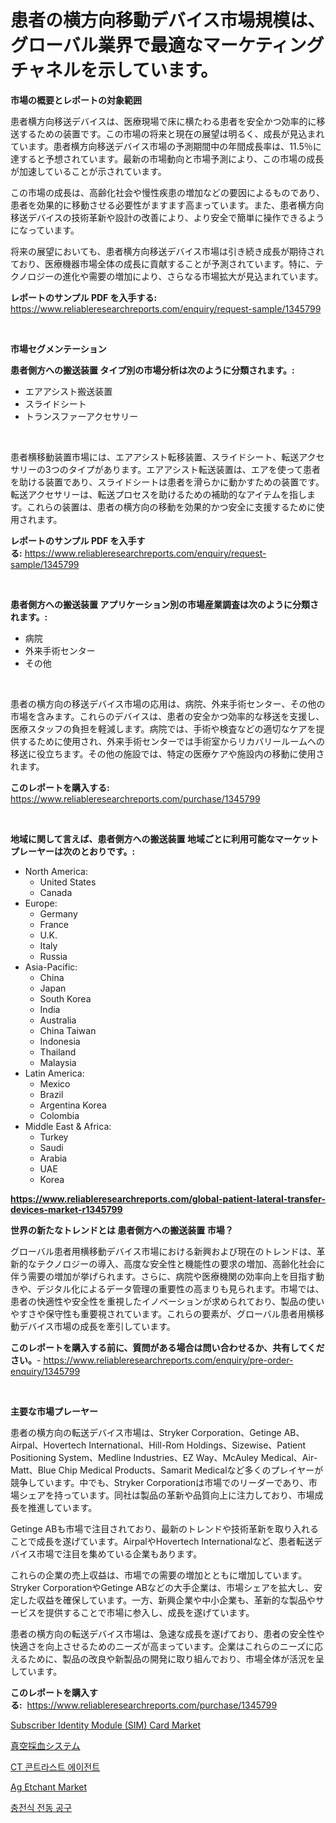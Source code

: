 <p><h1>患者の横方向移動デバイス市場規模は、グローバル業界で最適なマーケティングチャネルを示しています。</h1></p><p><strong>市場の概要とレポートの対象範囲</strong></p>
<p><p>患者横方向移送デバイスは、医療現場で床に横たわる患者を安全かつ効率的に移送するための装置です。この市場の将来と現在の展望は明るく、成長が見込まれています。患者横方向移送デバイス市場の予測期間中の年間成長率は、11.5％に達すると予想されています。最新の市場動向と市場予測により、この市場の成長が加速していることが示されています。</p><p>この市場の成長は、高齢化社会や慢性疾患の増加などの要因によるものであり、患者を効果的に移動させる必要性がますます高まっています。また、患者横方向移送デバイスの技術革新や設計の改善により、より安全で簡単に操作できるようになっています。</p><p>将来の展望においても、患者横方向移送デバイス市場は引き続き成長が期待されており、医療機器市場全体の成長に貢献することが予測されています。特に、テクノロジーの進化や需要の増加により、さらなる市場拡大が見込まれています。</p></p>
<p><strong>レポートのサンプル PDF を入手する:</strong> <a href="https://www.reliableresearchreports.com/enquiry/request-sample/1345799">https://www.reliableresearchreports.com/enquiry/request-sample/1345799</a></p>
<p>&nbsp;</p>
<p><strong>市場セグメンテーション</strong></p>
<p><strong>患者側方への搬送装置 タイプ別の市場分析は次のように分類されます。:</strong></p>
<p><ul><li>エアアシスト搬送装置</li><li>スライドシート</li><li>トランスファーアクセサリー</li></ul></p>
<p>&nbsp;</p>
<p><p>患者横移動装置市場には、エアアシスト転移装置、スライドシート、転送アクセサリーの3つのタイプがあります。エアアシスト転送装置は、エアを使って患者を助ける装置であり、スライドシートは患者を滑らかに動かすための装置です。転送アクセサリーは、転送プロセスを助けるための補助的なアイテムを指します。これらの装置は、患者の横方向の移動を効果的かつ安全に支援するために使用されます。</p></p>
<p><strong>レポートのサンプル PDF を入手する:</strong>&nbsp;<a href="https://www.reliableresearchreports.com/enquiry/request-sample/1345799">https://www.reliableresearchreports.com/enquiry/request-sample/1345799</a></p>
<p>&nbsp;</p>
<p><strong> 患者側方への搬送装置 アプリケーション別の市場産業調査は次のように分類されます。:</strong></p>
<p><ul><li>病院</li><li>外来手術センター</li><li>その他</li></ul></p>
<p>&nbsp;</p>
<p><p>患者の横方向の移送デバイス市場の応用は、病院、外来手術センター、その他の市場を含みます。これらのデバイスは、患者の安全かつ効率的な移送を支援し、医療スタッフの負担を軽減します。病院では、手術や検査などの適切なケアを提供するために使用され、外来手術センターでは手術室からリカバリールームへの移送に役立ちます。その他の施設では、特定の医療ケアや施設内の移動に使用されます。</p></p>
<p><strong>このレポートを購入する:</strong>&nbsp; <a href="https://www.reliableresearchreports.com/purchase/1345799">https://www.reliableresearchreports.com/purchase/1345799</a></p>
<p>&nbsp;</p>
<p><strong>地域に関して言えば、患者側方への搬送装置 地域ごとに利用可能なマーケットプレーヤーは次のとおりです。:</strong></p>
<p><ul>
    <li>
        North America:
        <ul>
            <li>United States</li>
            <li>Canada</li>
        </ul>
    </li>
    <li>
        Europe:
        <ul>
            <li>Germany</li>
            <li>France</li>
            <li>U.K.</li>
            <li>Italy</li>
            <li>Russia</li>
        </ul>
    </li>
    <li>
        Asia-Pacific:
        <ul>
            <li>China</li>
            <li>Japan</li>
            <li>South Korea</li>
            <li>India</li>
            <li>Australia</li>
            <li>China Taiwan</li>
            <li>Indonesia</li>
            <li>Thailand</li>
            <li>Malaysia</li>
        </ul>
    </li>
    <li>
        Latin America:
        <ul>
            <li>Mexico</li>
            <li>Brazil</li>
            <li>Argentina Korea</li>
            <li>Colombia</li>
        </ul>
    </li>
    <li>
        Middle East & Africa:
        <ul>
            <li>Turkey</li>
            <li>Saudi</li>
            <li>Arabia</li>
            <li>UAE</li>
            <li>Korea</li>
        </ul>
    </li>
    </ul></p>
<p><strong><a href="https://www.reliableresearchreports.com/global-patient-lateral-transfer-devices-market-r1345799">https://www.reliableresearchreports.com/global-patient-lateral-transfer-devices-market-r1345799</a></strong>&nbsp;</p>
<p><strong>世界の新たなトレンドとは 患者側方への搬送装置 市場？</strong></p>
<p><p>グローバル患者用横移動デバイス市場における新興および現在のトレンドは、革新的なテクノロジーの導入、高度な安全性と機能性の要求の増加、高齢化社会に伴う需要の増加が挙げられます。さらに、病院や医療機関の効率向上を目指す動きや、デジタル化によるデータ管理の重要性の高まりも見られます。市場では、患者の快適性や安全性を重視したイノベーションが求められており、製品の使いやすさや保守性も重要視されています。これらの要素が、グローバル患者用横移動デバイス市場の成長を牽引しています。</p></p>
<p><strong>このレポートを購入する前に、質問がある場合は問い合わせるか、共有してください。</strong>- <a href="https://www.reliableresearchreports.com/enquiry/pre-order-enquiry/1345799">https://www.reliableresearchreports.com/enquiry/pre-order-enquiry/1345799</a></p>
<p>&nbsp;</p>
<p><strong>主要な市場プレーヤー</strong></p>
<p><p>患者の横方向の転送デバイス市場は、Stryker Corporation、Getinge AB、Airpal、Hovertech International、Hill-Rom Holdings、Sizewise、Patient Positioning System、Medline Industries、EZ Way、McAuley Medical、Air-Matt、Blue Chip Medical Products、Samarit Medicalなど多くのプレイヤーが競争しています。中でも、Stryker Corporationは市場でのリーダーであり、市場シェアを持っています。同社は製品の革新や品質向上に注力しており、市場成長を推進しています。</p><p>Getinge ABも市場で注目されており、最新のトレンドや技術革新を取り入れることで成長を遂げています。AirpalやHovertech Internationalなど、患者転送デバイス市場で注目を集めている企業もあります。</p><p>これらの企業の売上収益は、市場での需要の増加とともに増加しています。Stryker CorporationやGetinge ABなどの大手企業は、市場シェアを拡大し、安定した収益を確保しています。一方、新興企業や中小企業も、革新的な製品やサービスを提供することで市場に参入し、成長を遂げています。</p><p>患者の横方向の転送デバイス市場は、急速な成長を遂げており、患者の安全性や快適さを向上させるためのニーズが高まっています。企業はこれらのニーズに応えるために、製品の改良や新製品の開発に取り組んでおり、市場全体が活況を呈しています。</p></p>
<p><strong>このレポートを購入する:</strong>&nbsp;&nbsp;<a href="https://www.reliableresearchreports.com/purchase/1345799">https://www.reliableresearchreports.com/purchase/1345799</a></p>
<p><p><a href="https://github.com/johnbach50/Market-Research-Report-List-2/blob/main/subscriber-identity-module-sim-card-market.md">Subscriber Identity Module (SIM) Card Market</a></p><p><a href="https://github.com/NashBeahan2023/Market-Research-Report-List-1/blob/main/338611720464.md">真空採血システム</a></p><p><a href="https://github.com/vsap75a286l/Market-Research-Report-List-1/blob/main/751773618818.md">CT 콘트라스트 에이전트</a></p><p><a href="https://zircon-bluebell-299.notion.site/Ag-Etchant-Market-Growth-Market-Trends-COVID-19-Impact-and-Forecasts-for-period-from-2024-2031-e5545203882b449c8a2c96984ea4f276">Ag Etchant Market</a></p><p><a href="https://github.com/Maeennan456456/Market-Research-Report-List-1/blob/main/238199318819.md">충전식 전동 공구</a></p></p>